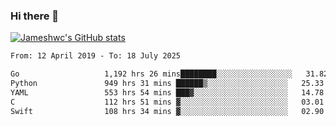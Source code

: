 ### Hi there 👋

[![Jameshwc's GitHub stats](https://github-readme-stats.vercel.app/api?username=jameshwc)](https://github.com/anuraghazra/github-readme-stats)

<!--START_SECTION:waka-->

```txt
From: 12 April 2019 - To: 18 July 2025

Go                   1,192 hrs 26 mins████████░░░░░░░░░░░░░░░░░   31.82 %
Python               949 hrs 31 mins ██████▒░░░░░░░░░░░░░░░░░░   25.33 %
YAML                 553 hrs 54 mins ███▓░░░░░░░░░░░░░░░░░░░░░   14.78 %
C                    112 hrs 51 mins ▓░░░░░░░░░░░░░░░░░░░░░░░░   03.01 %
Swift                108 hrs 34 mins ▓░░░░░░░░░░░░░░░░░░░░░░░░   02.90 %
```

<!--END_SECTION:waka-->